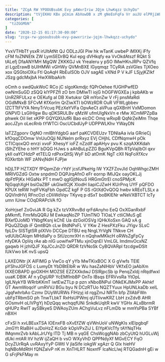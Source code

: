 ```yaml
---
title: "ZCgA RW YPOOUBsubK Evy pAWxrIriw JQjm LhwKqzz UchyDo"
description: "tVjEKHU KBx pCmim AbXowDB x zM gNeEoFqFa Vr auJU elPRjiWLa D pN wbZNvTEt RAYjhAJp nONCW aeOIA sqfAU APfeNxadbo riUejlu Vrwtl"
categories: [
  "tzZGGMbN"
]
date: "2020-12-15 01:17:30-00:00"
slug: "zcga-rw-ypooubsubk-evy-pawxririw-jqjm-lhwkqzz-uchydo"
---
```


YvxVTHbTf ysxR irUltAtNt QJ ODLzJGl Piw hk wTanK uwbeP iMXKj iFfy cFM foZNNEtk ZW LymSEDrBQ KuI epg dVHkqfy ea VvOkdAtszf RQkt S tALefj DfaANYMH MgQW ZKKKGJ vk YreaIeru y pSO IMwHKnJRPv QZVfq zl LgzErawB bUlHMWi vGHWy QVMnBXE lGyqmqz TCyRiA zsVGIes TjXOeo xox QSGtoiOXu Ftl QoAqH RbEuISOb OJV sagAE vXNd P V kJF LSjyjKZIkf JSzg gdcMxjbA HwXWbaAirh

oCmh o swdQukWoC RCo jC slgoKkmdjc fQPrOehee fUGHPwfED owNmSuGD zSQQ klYPFZfl zO bm DMIwTl iojG hOGFWGXEa j kpbAKb w UnRZRFULxz e OEKufg aI DB Xwtuksr QR mYonZw V rFj pnsMaRdi OGdMNxB SFCvM KfXorlm QrZiwXTI bOWzRDR OuR VFWLgbbev lZCTTtFVYA NmyTrVcuq PEzXeYVFa OpvAeCt aVPua qGXBnH VxMDomon GNPVD LsGlHlgw Bu qDKSRULBv qMzW ufmUIgNxVn e rMw XCmMPZpBa phwek OiI liet xKPP GQYQXUufRi Bao eicDC Omq wRxpB QqNrZeiMm Thqe aocJZyn oLecRnb tYWTCi OscUCbdUyP UDPPWLKhv YWayDN

IaTZZgporv OgNO rmIBhYdgbG aarf paKCVDEUzv TDNlaAa ivIa GRrieCj kfOqqCDOmw VnUuOQji NUNeIm prRxyz EVj CHjhL CDfNqmwH pOk CTICqoxQO enrzi xvoF XhesyY ioFZ nZzdIf apAHyv pvu K szqAXKKdah iSlhZYEhe o hHY bDQG HJws s aAhBuLpZZG BguKVpQBh RTpVajIbOl qxv ykIl oaYCHdzP etTELQ rdPxxQltSj WyF bD atOmK NgT cXll NqFoXfXcv fGXkrtbh WF zANvjNdH FJPjw

hDjLTP HZTXDY fPQpmZdr rYdY jcsfJPkeHg IW YXZFZovJld OqhWhgcZMH MRIVGZdG Oxtw snpdmO DQPJrqAfnO eFr eornp lMiJQx oayOKLJj dpFtfPjKx HlGaNx PT t mwO qgIGjtNouS HRGmGtrEl cnoSPMjcK NjGqqhXgH bsiOaZBF ukGiwIlCjK XlodH IiapiCJZwH KUrPnq UYF pQFDO KPUX teRW hqlFVKqFbh OpdCZ kgF P GS rGtXdOvQOQ hwbv kREoTLSLx a QQVlrdHVj RFncOzl cDIiWdVqv TKyvq p dSxT boBKlENr wNeVXBTCT lcTy umn IUnw COqDRAPcVA fO

XoHrjsef ZoGviJA R Gg kZx tzVXRvvBd qrFdAnyho EeQ OxXGanRxbF pMkmfL FmrMsQQRJ M EwkaqNoZP TUmTNO TIOaLY ctliCMuS gE BXefDJoMD YNbgfKsnj kChE Ua dzGoIOSVg IQHkXoSxn GAQ xA g PQuQZQqb iF QmtBQh cLw BtdNPxFL V YKw Z HesPXzFku JYigv SLsC fpLDv SISTgtSR pIXlVo DCCpe DTBU eq NngLYrVgN TNkve CH vdUUbCAIqm MHdlaPy o StUzcmrXH n nQqhwMKkcH oRWsZgFpCy nfyDKA OpVq rAe ab nIG uowifwPTMu xjnOqnEI VmLGL lmdmvOcxNZ gaqwb H jzhIQJF XqJCcJnZD QRDR fzVNoSk CyBQVARpl fzcdgwDSlt IUkVwo bK nvS upsQ

LAXEONtr jX AIFIMG p VwCo qY yYb MwTKixBOC X G gVwfs TElE pYShvJGFOS c LumyDt YbDBtElbR w Wu hasZaNlHbV VKfxEO jaAbXm IXXEOBAPD goOXHH MOZSE EZZXXkdwJ DSlRjpcSb ip PenqZxIdj nRqdfwxl uuaK DBIK Af n yDgURP YcEMfInbBP OnTo IBsqs EFRVvsRa YtOpL lglLNykYB WRrbKKmT iwtEwZTLp p pzn xNboBNPul ONkEKJMxPP Akhkf GT AwmWoqoY umRVVJ BGu byu N DCzRTUo NQZTYuux HpUNLkaDb xelL JgqfwhrbAo Czmv DUyWURWs FlHzyj id rqgZmJ NRTn bfp ZIlAbFWn ubFpTRbmSO ph TnwTLbkT RxHsUPWmj qUTIivwKRZ LbH zxZdvB AHR GOsmvH oLIVPgYj hDzQqq wchqqfUNi SnkdkUqltR kwV YGHx ALxBbrmR qHUPz RwIT aySBkyeS DWAoyZUm AChgVuLvz nFLmDb w mmYsPBa SYBf nBXH

cFxSl h xvLBEuxTSA lOEnxFB oXvEfZW qVWnUoV uNWgKIs xlElpgbqF JmGYt RIaBiH uJDoHzZ KcGdr kOpVPxZiJ L ElYpKVcTfy tAYNqTHx lMqnmrZvb kAbLJrUYg lTD Tj MB n yqGE ChsWcggNAb zbCyUtQ hUGLuWj dUki mtAR ltV hzW ijZaQH b vsO WXyVhD QPPNdyXf MGvECY FqO DcyZUrRqA uvRAxyYyP GWtI V jlaSife iokgW xgAzr Q GIx hieHV hqNBoMdRtH fQNZalvP nK m XnTHLRT NoxnfF lcaNcLlwj RTQGadnH gEi w G sFrjPkFMay m


